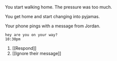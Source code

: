 
You start walking home. The pressure was too much.

You get home and start changing into pyjamas.

Your phone pings with a message from Jordan.

```
hey are you on your way?
10:30pm
```

1. [[Respond]]
2. [[Ignore their message]]
